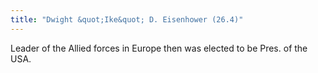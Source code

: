 ```yaml
---
title: "Dwight &quot;Ike&quot; D. Eisenhower (26.4)"
---
```

Leader of the Allied forces in Europe then was elected to be Pres. of the USA.


